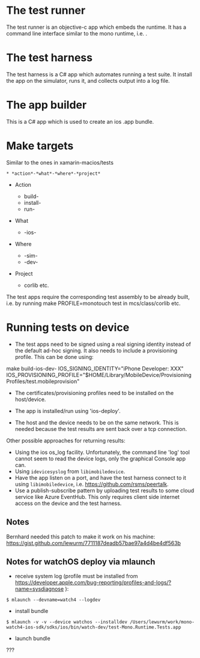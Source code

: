 # The test runner

The test runner is an objective-c app which embeds the runtime. It has a command line interface similar to the mono runtime, i.e.
<exe> <arguments>.

# The test harness

The test harness is a C# app which automates running a test suite. It
install the app on the simulator, runs it, and collects output into
a log file.

# The app builder

This is a C# app which is used to create an ios .app bundle.

# Make targets

Similar to the ones in xamarin-macios/tests

	* *action*-*what*-*where*-*project*

* Action

	* build-
	* install-
	* run-

* What

	* -ios-

* Where

	* -sim-
	* -dev-

* Project

	* corlib etc.

The test apps require the corresponding test assembly to be already
built, i.e. by running make PROFILE=monotouch test in mcs/class/corlib
etc.

# Running tests on device

* The test apps need to be signed using a real signing identity instead
of the default ad-hoc signing. It also needs to include a provisioning
profile. This can be done using:

make build-ios-dev-<app> IOS_SIGNING_IDENTITY="iPhone Developer: XXX" IOS_PROVISIONING_PROFILE="$HOME/Library/MobileDevice/Provisioning Profiles/test.mobileprovision"

* The certificates/provisioning profiles need to be installed on the
host/device.

* The app is installed/run using 'ios-deploy'.

* The host and the device needs to be on the same network. This is
needed because the test results are sent back over a tcp connection.

Other possible approaches for returning results:

* Using the ios os_log facility. Unfortunately, the command line 'log' tool cannot
seem to read the device logs, only the graphical Console app can.
* Using `idevicesyslog` from `libimobiledevice`.
* Have the app listen on a port, and have the test harness connect to it using
`libimobiledevice`, i.e. https://github.com/rsms/peertalk.
* Use a publish-subscribe pattern by uploading test results to some cloud service like
Azure EventHub. This only requires client side internet access on the device and
the test harness.

## Notes

Bernhard needed this patch to make it work on his machine: https://gist.github.com/lewurm/7711187deadb57bae97a4d4be4df563b


## Notes for watchOS deploy via mlaunch

* receive system log (profile must be installed from https://developer.apple.com/bug-reporting/profiles-and-logs/?name=sysdiagnose ):
```console
$ mlaunch --devname=watch4 --logdev
```

* install bundle
```console
$ mlaunch -v -v --device watchos --installdev /Users/lewurm/work/mono-watch4-ios-sdk/sdks/ios/bin/watch-dev/test-Mono.Runtime.Tests.app
```

* launch bundle

???
